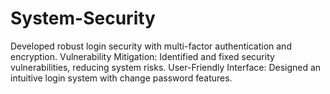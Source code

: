 # System-Security
Developed robust login security with multi-factor authentication and encryption.
Vulnerability Mitigation: Identified and fixed security vulnerabilities, reducing system risks.
User-Friendly Interface: Designed an intuitive login system with change password features.
